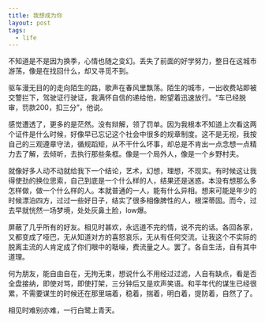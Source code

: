 ```yaml
---
title: 我想成为你
layout: post
tags:
  - life
---
```


不知道是不是因为换季，心情也随之变幻。丢失了前面的好学努力，整日在这城市游荡，像是在找回什么，却又寻觅不到。

驱车漫无目的的走向陌生的路，歌声在春风里飘荡。陌生的城市，一出收费站即被交警拦下，驾驶证行驶证，我满怀自信的递给他，盼望着迅速放行。“车已经脱审，罚款200，扣三分”，他说。

感觉遭透了，更多的是茫然。没有辩解，领了罚单。因为我根本不知道上次看这两个证件是什么时候，好像早已忘记这个社会中很多的规章制度。这不是无视，我按自己的三观遵章守法，循规蹈矩，从不干什么坏事，却总是不肯出一点念想一点精力去了解，去倾听，去执行那些条框。像是一个局外人，像是一个乡野村夫。

就像好多人动不动就给我下一个结论，艺术，幻想，理想，不现实。有时候这让我得使劲的换位思索，自己到底是一个什么样的人，结果还是迷惑。本没有想那么多怎样做，做一个什么样的人。本就普通的一人，能有什么异相。想来可能是年少的时候漂泊四方，过过一些好日子，结实了很多相像脾性的人，根深蒂固。而今，过去早就恍然一场梦境，处处灰鼻土脸，low爆。

屏蔽了几乎所有的好友。相见时甚欢，永远道不完的情，说不完的话。各回各家，又都变成了哑巴，无从知道对方的喜怒哀乐，无从有任何交流。让我这个不实际的脱离主流的人肯定成了你们眼中的聒噪，费流量之人。罢了。各自生活，自有其中道理。

何为朋友，能自由自在，无拘无束，想说什么不用经过过滤，人自有缺点，看是否全盘接纳，即使对骂，即使打架，三分钟后又是欢声笑语。和平年代的谋生已经很累，不需要谋生的时候还在那里端着，稳着，揣着，明白着，提防着，自然了了。

相见时难别亦难，一行白鹭上青天。




